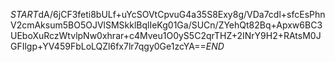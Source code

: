 $START$dA/6jCF3feti8bULf+uYcSOVtCpvuG4a35S8Exy8g/VDa7cdl+sfcEsPhnV2cmAksum5BO5OJVlSMSkklBqlIeKg01Ga/SUCn/ZYehQt82Bq+Apxw6BC3UEboXuRczWtvlpNw0xhrar+c4Mveu1O0yS5C2qrTHZ+2INrY9H2+RAtsM0JGFIlgp+YV459FbLoLQZl6fx7lr7qgy0Ge1zcYA==$END$